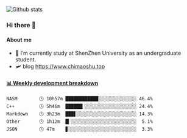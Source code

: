 ![Github stats](https://github-readme-stats.vercel.app/api?username=chimaoshu&show_icons=true&theme=cobalt)

### Hi there 👋

#### About me

- 🏫 I’m currently study at ShenZhen University as an undergraduate student.
- 🛩️ blog  https://www.chimaoshu.top

<!-- waka-box start -->
#### <a href="https://gist.github.com/e235103f6d3ace58395a9ff863c34467" target="_blank">📊 Weekly development breakdown</a>
```text
NASM        🕓 10h57m ████████████░░░░░░░░░░░░░░ 46.4%
C++         🕓 5h46m  ██████▎░░░░░░░░░░░░░░░░░░░ 24.4%
Markdown    🕓 3h23m  ███▋░░░░░░░░░░░░░░░░░░░░░░ 14.3%
Other       🕓 1h12m  █▎░░░░░░░░░░░░░░░░░░░░░░░░  5.1%
JSON        🕓 47m    ▊░░░░░░░░░░░░░░░░░░░░░░░░░  3.3%
```
<!-- Powered by https://github.com/YouEclipse/waka-box-go . -->
<!-- waka-box end -->
